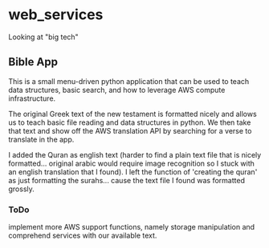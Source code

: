 # web_services
Looking at "big tech"

## Bible App
This is a small menu-driven python application that can be used to teach data structures, basic search, and how to leverage AWS compute infrastructure.

The original Greek text of the new testament is formatted nicely and allows us to teach basic file reading and data structures in python. We then take that text and show off the AWS translation API by searching for a verse to translate in the app.

I added the Quran as english text (harder to find a plain text file that is nicely formatted... original arabic would require image recognition so I stuck with an english translation that I found). I left the function of 'creating the quran' as just formatting the surahs... cause the text file I found was formatted grossly.

### ToDo
implement more AWS support functions, namely storage manipulation and comprehend services with our available text.
